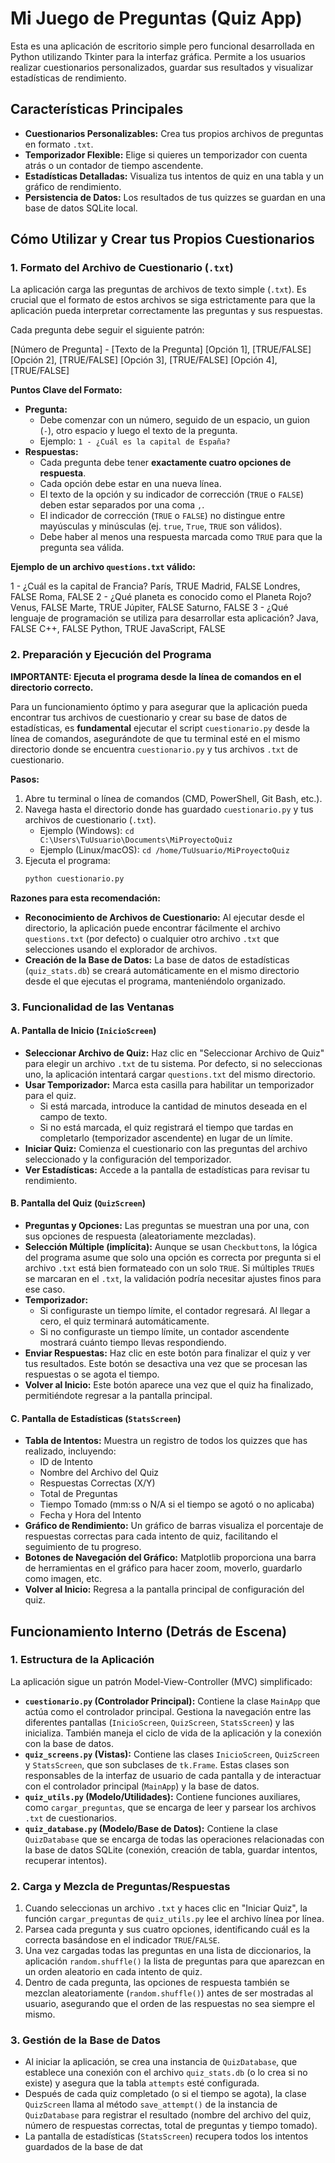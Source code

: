 # Mi Juego de Preguntas (Quiz App)

Esta es una aplicación de escritorio simple pero funcional desarrollada en Python utilizando Tkinter para la interfaz gráfica. Permite a los usuarios realizar cuestionarios personalizados, guardar sus resultados y visualizar estadísticas de rendimiento.

## Características Principales

* **Cuestionarios Personalizables:** Crea tus propios archivos de preguntas en formato `.txt`.
* **Temporizador Flexible:** Elige si quieres un temporizador con cuenta atrás o un contador de tiempo ascendente.
* **Estadísticas Detalladas:** Visualiza tus intentos de quiz en una tabla y un gráfico de rendimiento.
* **Persistencia de Datos:** Los resultados de tus quizzes se guardan en una base de datos SQLite local.

## Cómo Utilizar y Crear tus Propios Cuestionarios

### 1. Formato del Archivo de Cuestionario (`.txt`)

La aplicación carga las preguntas de archivos de texto simple (`.txt`). Es crucial que el formato de estos archivos se siga estrictamente para que la aplicación pueda interpretar correctamente las preguntas y sus respuestas.

Cada pregunta debe seguir el siguiente patrón:

[Número de Pregunta] - [Texto de la Pregunta]
[Opción 1], [TRUE/FALSE]
[Opción 2], [TRUE/FALSE]
[Opción 3], [TRUE/FALSE]
[Opción 4], [TRUE/FALSE]


**Puntos Clave del Formato:**

* **Pregunta:**
    * Debe comenzar con un número, seguido de un espacio, un guion (`-`), otro espacio y luego el texto de la pregunta.
    * Ejemplo: `1 - ¿Cuál es la capital de España?`
* **Respuestas:**
    * Cada pregunta debe tener **exactamente cuatro opciones de respuesta**.
    * Cada opción debe estar en una nueva línea.
    * El texto de la opción y su indicador de corrección (`TRUE` o `FALSE`) deben estar separados por una coma `,`.
    * El indicador de corrección (`TRUE` o `FALSE`) no distingue entre mayúsculas y minúsculas (ej. `true`, `True`, `TRUE` son válidos).
    * Debe haber al menos una respuesta marcada como `TRUE` para que la pregunta sea válida.

**Ejemplo de un archivo `questions.txt` válido:**

1 - ¿Cuál es la capital de Francia?
París, TRUE
Madrid, FALSE
Londres, FALSE
Roma, FALSE
2 - ¿Qué planeta es conocido como el Planeta Rojo?
Venus, FALSE
Marte, TRUE
Júpiter, FALSE
Saturno, FALSE
3 - ¿Qué lenguaje de programación se utiliza para desarrollar esta aplicación?
Java, FALSE
C++, FALSE
Python, TRUE
JavaScript, FALSE


### 2. Preparación y Ejecución del Programa

**IMPORTANTE: Ejecuta el programa desde la línea de comandos en el directorio correcto.**

Para un funcionamiento óptimo y para asegurar que la aplicación pueda encontrar tus archivos de cuestionario y crear su base de datos de estadísticas, es **fundamental** ejecutar el script `cuestionario.py` desde la línea de comandos, asegurándote de que tu terminal esté en el mismo directorio donde se encuentra `cuestionario.py` y tus archivos `.txt` de cuestionario.

**Pasos:**

1.  Abre tu terminal o línea de comandos (CMD, PowerShell, Git Bash, etc.).
2.  Navega hasta el directorio donde has guardado `cuestionario.py` y tus archivos de cuestionario (`.txt`).
    * Ejemplo (Windows): `cd C:\Users\TuUsuario\Documents\MiProyectoQuiz`
    * Ejemplo (Linux/macOS): `cd /home/TuUsuario/MiProyectoQuiz`
3.  Ejecuta el programa:
    ```bash
    python cuestionario.py
    ```

**Razones para esta recomendación:**

* **Reconocimiento de Archivos de Cuestionario:** Al ejecutar desde el directorio, la aplicación puede encontrar fácilmente el archivo `questions.txt` (por defecto) o cualquier otro archivo `.txt` que selecciones usando el explorador de archivos.
* **Creación de la Base de Datos:** La base de datos de estadísticas (`quiz_stats.db`) se creará automáticamente en el mismo directorio desde el que ejecutas el programa, manteniéndolo organizado.

### 3. Funcionalidad de las Ventanas

#### A. Pantalla de Inicio (`InicioScreen`)

* **Seleccionar Archivo de Quiz:** Haz clic en "Seleccionar Archivo de Quiz" para elegir un archivo `.txt` de tu sistema. Por defecto, si no seleccionas uno, la aplicación intentará cargar `questions.txt` del mismo directorio.
* **Usar Temporizador:** Marca esta casilla para habilitar un temporizador para el quiz.
    * Si está marcada, introduce la cantidad de minutos deseada en el campo de texto.
    * Si no está marcada, el quiz registrará el tiempo que tardas en completarlo (temporizador ascendente) en lugar de un límite.
* **Iniciar Quiz:** Comienza el cuestionario con las preguntas del archivo seleccionado y la configuración del temporizador.
* **Ver Estadísticas:** Accede a la pantalla de estadísticas para revisar tu rendimiento.

#### B. Pantalla del Quiz (`QuizScreen`)

* **Preguntas y Opciones:** Las preguntas se muestran una por una, con sus opciones de respuesta (aleatoriamente mezcladas).
* **Selección Múltiple (implícita):** Aunque se usan `Checkbutton`s, la lógica del programa asume que solo una opción es correcta por pregunta si el archivo `.txt` está bien formateado con un solo `TRUE`. Si múltiples `TRUE`s se marcaran en el `.txt`, la validación podría necesitar ajustes finos para ese caso.
* **Temporizador:**
    * Si configuraste un tiempo límite, el contador regresará. Al llegar a cero, el quiz terminará automáticamente.
    * Si no configuraste un tiempo límite, un contador ascendente mostrará cuánto tiempo llevas respondiendo.
* **Enviar Respuestas:** Haz clic en este botón para finalizar el quiz y ver tus resultados. Este botón se desactiva una vez que se procesan las respuestas o se agota el tiempo.
* **Volver al Inicio:** Este botón aparece una vez que el quiz ha finalizado, permitiéndote regresar a la pantalla principal.

#### C. Pantalla de Estadísticas (`StatsScreen`)

* **Tabla de Intentos:** Muestra un registro de todos los quizzes que has realizado, incluyendo:
    * ID de Intento
    * Nombre del Archivo del Quiz
    * Respuestas Correctas (X/Y)
    * Total de Preguntas
    * Tiempo Tomado (mm:ss o N/A si el tiempo se agotó o no aplicaba)
    * Fecha y Hora del Intento
* **Gráfico de Rendimiento:** Un gráfico de barras visualiza el porcentaje de respuestas correctas para cada intento de quiz, facilitando el seguimiento de tu progreso.
* **Botones de Navegación del Gráfico:** Matplotlib proporciona una barra de herramientas en el gráfico para hacer zoom, moverlo, guardarlo como imagen, etc.
* **Volver al Inicio:** Regresa a la pantalla principal de configuración del quiz.

## Funcionamiento Interno (Detrás de Escena)

### 1. Estructura de la Aplicación

La aplicación sigue un patrón Model-View-Controller (MVC) simplificado:

* **`cuestionario.py` (Controlador Principal):** Contiene la clase `MainApp` que actúa como el controlador principal. Gestiona la navegación entre las diferentes pantallas (`InicioScreen`, `QuizScreen`, `StatsScreen`) y las inicializa. También maneja el ciclo de vida de la aplicación y la conexión con la base de datos.
* **`quiz_screens.py` (Vistas):** Contiene las clases `InicioScreen`, `QuizScreen` y `StatsScreen`, que son subclases de `tk.Frame`. Estas clases son responsables de la interfaz de usuario de cada pantalla y de interactuar con el controlador principal (`MainApp`) y la base de datos.
* **`quiz_utils.py` (Modelo/Utilidades):** Contiene funciones auxiliares, como `cargar_preguntas`, que se encarga de leer y parsear los archivos `.txt` de cuestionarios.
* **`quiz_database.py` (Modelo/Base de Datos):** Contiene la clase `QuizDatabase` que se encarga de todas las operaciones relacionadas con la base de datos SQLite (conexión, creación de tabla, guardar intentos, recuperar intentos).

### 2. Carga y Mezcla de Preguntas/Respuestas

1.  Cuando seleccionas un archivo `.txt` y haces clic en "Iniciar Quiz", la función `cargar_preguntas` de `quiz_utils.py` lee el archivo línea por línea.
2.  Parsea cada pregunta y sus cuatro opciones, identificando cuál es la correcta basándose en el indicador `TRUE`/`FALSE`.
3.  Una vez cargadas todas las preguntas en una lista de diccionarios, la aplicación `random.shuffle()` la lista de preguntas para que aparezcan en un orden aleatorio en cada intento de quiz.
4.  Dentro de cada pregunta, las opciones de respuesta también se mezclan aleatoriamente (`random.shuffle()`) antes de ser mostradas al usuario, asegurando que el orden de las respuestas no sea siempre el mismo.

### 3. Gestión de la Base de Datos

* Al iniciar la aplicación, se crea una instancia de `QuizDatabase`, que establece una conexión con el archivo `quiz_stats.db` (o lo crea si no existe) y asegura que la tabla `attempts` esté configurada.
* Después de cada quiz completado (o si el tiempo se agota), la clase `QuizScreen` llama al método `save_attempt()` de la instancia de `QuizDatabase` para registrar el resultado (nombre del archivo del quiz, número de respuestas correctas, total de preguntas y tiempo tomado).
* La pantalla de estadísticas (`StatsScreen`) recupera todos los intentos guardados de la base de dat